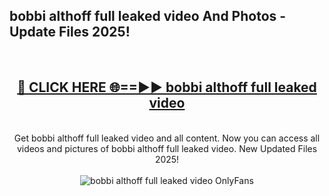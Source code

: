 <h2>bobbi althoff full leaked video And Photos - Update Files 2025!</h2>
<br>
<div align="center">
<h2><a href="https://top-ai-tools.click/QrbHav" rel="nofollow">🔴 CLICK HERE 🌐==►► bobbi althoff full leaked video</a></h2>
<br>
Get bobbi althoff full leaked video and all content. Now you can access all videos and pictures of bobbi althoff full leaked video. New Updated Files 2025!
<br>
<br>
<a href="https://top-ai-tools.click/QrbHav" rel="nofollow" data-target="animated-image.originalLink"><img src="https://i.ibb.co.com/WyWwxjT/player-gif2.gif" alt="bobbi althoff full leaked video OnlyFans" style="max-width: 100%; display: inline-block;" data-target="animated-image.originalImage"></a>
</div>
<br>